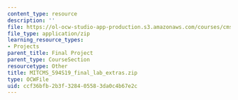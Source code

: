 ```yaml
---
content_type: resource
description: ''
file: https://ol-ocw-studio-app-production.s3.amazonaws.com/courses/cms-594-education-technology-studio-spring-2019/ccf36bfb2b3f328405583da0c4b67e2c_MITCMS_594S19_final_lab_extras.zip
file_type: application/zip
learning_resource_types:
- Projects
parent_title: Final Project
parent_type: CourseSection
resourcetype: Other
title: MITCMS_594S19_final_lab_extras.zip
type: OCWFile
uid: ccf36bfb-2b3f-3284-0558-3da0c4b67e2c
---
```

